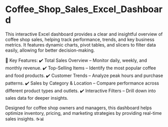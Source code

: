 # Coffee_Shop_Sales_Excel_Dashboard

This interactive Excel dashboard provides a clear and insightful overview of coffee shop sales, helping track performance, trends, and key business metrics. It features dynamic charts, pivot tables, and slicers to filter data easily, allowing for better decision-making.

🔹 Key Features:
✔️ Total Sales Overview – Monitor daily, weekly, and monthly revenue.
✔️ Top-Selling Items – Identify the most popular coffee and food products.
✔️ Customer Trends – Analyze peak hours and purchase patterns.
✔️ Sales by Category & Location – Compare performance across different product types and outlets.
✔️ Interactive Filters – Drill down into sales data for deeper insights.

Designed for coffee shop owners and managers, this dashboard helps optimize inventory, pricing, and marketing strategies by providing real-time sales insights. ☕📊
